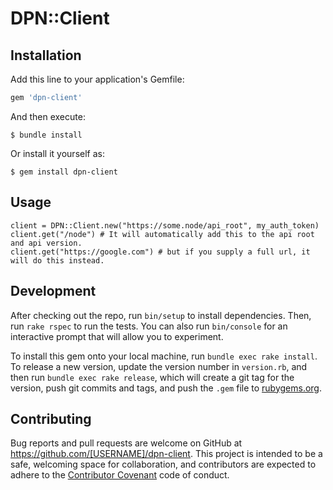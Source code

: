 # DPN::Client


## Installation

Add this line to your application's Gemfile:

```ruby
gem 'dpn-client'
```

And then execute:

    $ bundle install

Or install it yourself as:

    $ gem install dpn-client

## Usage

```
client = DPN::Client.new("https://some.node/api_root", my_auth_token)
client.get("/node") # It will automatically add this to the api root and api version.
client.get("https://google.com") # but if you supply a full url, it will do this instead.
```

## Development

After checking out the repo, run `bin/setup` to install dependencies. Then, run `rake rspec`
to run the tests. You can also run `bin/console` for an interactive prompt that will allow
you to experiment.

To install this gem onto your local machine, run `bundle exec rake install`. To release a new
version, update the version number in `version.rb`, and then run `bundle exec rake release`,
which will create a git tag for the version, push git commits and tags, and push the `.gem` file
to [rubygems.org](https://rubygems.org).

## Contributing

Bug reports and pull requests are welcome on GitHub at https://github.com/[USERNAME]/dpn-client.
This project is intended to be a safe, welcoming space for collaboration, and contributors are
expected to adhere to the [Contributor Covenant](contributor-covenant.org) code of conduct.

